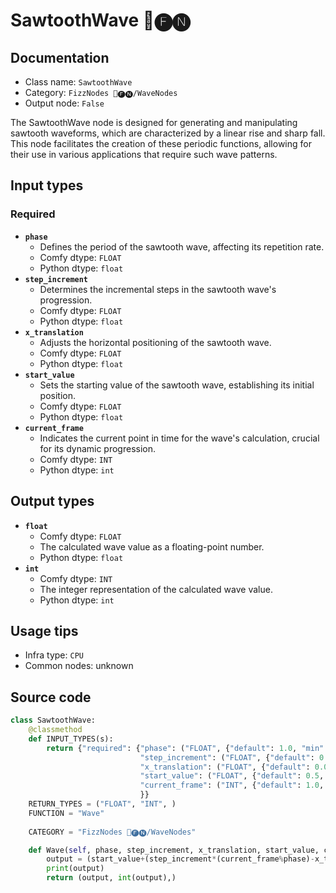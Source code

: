 # SawtoothWave 📅🅕🅝
## Documentation
- Class name: `SawtoothWave`
- Category: `FizzNodes 📅🅕🅝/WaveNodes`
- Output node: `False`

The SawtoothWave node is designed for generating and manipulating sawtooth waveforms, which are characterized by a linear rise and sharp fall. This node facilitates the creation of these periodic functions, allowing for their use in various applications that require such wave patterns.
## Input types
### Required
- **`phase`**
    - Defines the period of the sawtooth wave, affecting its repetition rate.
    - Comfy dtype: `FLOAT`
    - Python dtype: `float`
- **`step_increment`**
    - Determines the incremental steps in the sawtooth wave's progression.
    - Comfy dtype: `FLOAT`
    - Python dtype: `float`
- **`x_translation`**
    - Adjusts the horizontal positioning of the sawtooth wave.
    - Comfy dtype: `FLOAT`
    - Python dtype: `float`
- **`start_value`**
    - Sets the starting value of the sawtooth wave, establishing its initial position.
    - Comfy dtype: `FLOAT`
    - Python dtype: `float`
- **`current_frame`**
    - Indicates the current point in time for the wave's calculation, crucial for its dynamic progression.
    - Comfy dtype: `INT`
    - Python dtype: `int`
## Output types
- **`float`**
    - Comfy dtype: `FLOAT`
    - The calculated wave value as a floating-point number.
    - Python dtype: `float`
- **`int`**
    - Comfy dtype: `INT`
    - The integer representation of the calculated wave value.
    - Python dtype: `int`
## Usage tips
- Infra type: `CPU`
- Common nodes: unknown


## Source code
```python
class SawtoothWave:
    @classmethod
    def INPUT_TYPES(s):
        return {"required": {"phase": ("FLOAT", {"default": 1.0, "min": 0.0, "max": 9999.0, "step": 1.0}),
                             "step_increment": ("FLOAT", {"default": 0.5, "min": 0.0, "max": 9999.0, "step": 0.1}),
                             "x_translation": ("FLOAT", {"default": 0.0, "min": 0.0, "max": 9999.0, "step": 1.0}),
                             "start_value": ("FLOAT", {"default": 0.5, "min": 0.0, "max": 9999.0, "step": 0.05}),
                             "current_frame": ("INT", {"default": 1.0, "min": 0.0, "max": 9999.0, "step": 1.0}),
                             }}
    RETURN_TYPES = ("FLOAT", "INT", )
    FUNCTION = "Wave"
    
    CATEGORY = "FizzNodes 📅🅕🅝/WaveNodes"

    def Wave(self, phase, step_increment, x_translation, start_value, current_frame):
        output = (start_value+(step_increment*(current_frame%phase)-x_translation))
        print(output)
        return (output, int(output),)

```
